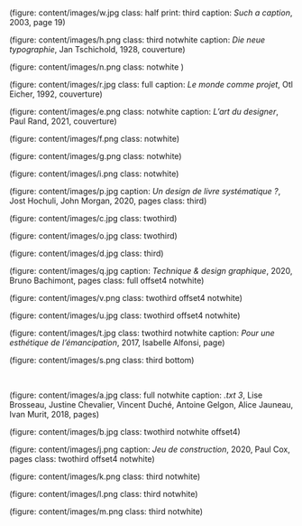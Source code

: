 <br class="breakpage">

(figure: content/images/w.jpg class: half print: third caption: _Such a caption_, 2003, page 19)

(figure: content/images/h.png class: third notwhite caption: _Die neue typographie_, Jan Tschichold, 1928, couverture)

(figure: content/images/n.png class: notwhite )

(figure: content/images/r.jpg class: full caption: _Le monde comme projet_, Otl Eicher, 1992, couverture)

(figure: content/images/e.png class: notwhite caption: _L’art du designer_, Paul Rand, 2021, couverture)

(figure: content/images/f.png class: notwhite)

(figure: content/images/g.png class: notwhite)

(figure: content/images/i.png class: notwhite)

(figure: content/images/p.jpg caption: _Un design de livre systématique ?_, Jost Hochuli, John Morgan, 2020, pages class: third)

(figure: content/images/c.jpg class: twothird)

(figure: content/images/o.jpg class: twothird)

(figure: content/images/d.jpg class: third)

(figure: content/images/q.jpg caption: _Technique & design graphique_, 2020, Bruno Bachimont, pages  class: full offset4 notwhite)

(figure: content/images/v.png  class: twothird offset4 notwhite)

(figure: content/images/u.jpg  class: twothird offset4 notwhite)

(figure: content/images/t.jpg  class: twothird notwhite caption: _Pour une esthétique de l’émancipation_, 2017, Isabelle Alfonsi, page)

(figure: content/images/s.png class: third bottom)

<br class="breakpage">

(figure: content/images/a.jpg class: full notwhite caption: _.txt 3_, Lise Brosseau, Justine Chevalier, Vincent Duché, Antoine Gelgon, Alice Jauneau, Ivan Murit, 2018, pages)

(figure: content/images/b.jpg class: twothird notwhite offset4)

(figure: content/images/j.png caption: _Jeu de construction_, 2020, Paul Cox, pages class: twothird offset4 notwhite)

(figure: content/images/k.png class: third notwhite)

(figure: content/images/l.png class: third notwhite)

(figure: content/images/m.png class: third notwhite)